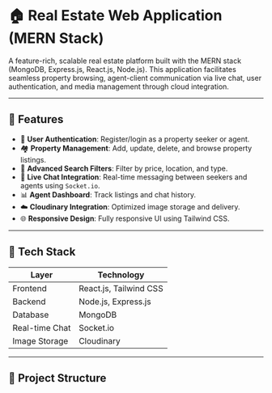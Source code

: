 # 🏠 Real Estate Web Application (MERN Stack)

A feature-rich, scalable real estate platform built with the MERN stack (MongoDB, Express.js, React.js, Node.js). This application facilitates seamless property browsing, agent-client communication via live chat, user authentication, and media management through cloud integration.

---

## 🚀 Features

- 🔐 **User Authentication**: Register/login as a property seeker or agent.
- 🏘️ **Property Management**: Add, update, delete, and browse property listings.
- 🧭 **Advanced Search Filters**: Filter by price, location, and type.
- 💬 **Live Chat Integration**: Real-time messaging between seekers and agents using `Socket.io`.
- 📊 **Agent Dashboard**: Track listings and chat history.
- ☁️ **Cloudinary Integration**: Optimized image storage and delivery.
- 🌐 **Responsive Design**: Fully responsive UI using Tailwind CSS.

---

## 🧱 Tech Stack

| Layer         | Technology           |
|---------------|----------------------|
| Frontend      | React.js, Tailwind CSS |
| Backend       | Node.js, Express.js  |
| Database      | MongoDB              |
| Real-time Chat| Socket.io            |
| Image Storage | Cloudinary           |

---

## 📂 Project Structure

